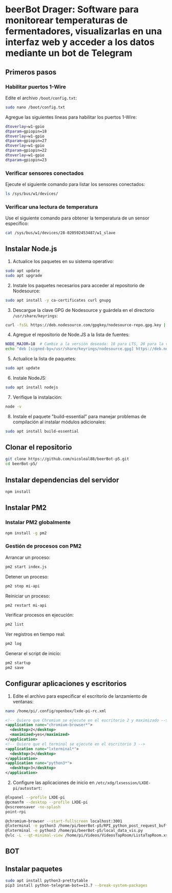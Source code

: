 # beerBot Drager: Software para monitorear temperaturas de fermentadores, visualizarlas en una interfaz web y acceder a los datos mediante un bot de Telegram

## Primeros pasos

### Habilitar puertos 1-Wire

Edite el archivo `/boot/config.txt`:

```bash
sudo nano /boot/config.txt
```

Agregue las siguientes líneas para habilitar los puertos 1-Wire:

```bash
dtoverlay=w1-gpio
dtparam=gpiopin=18
dtoverlay=w1-gpio
dtparam=gpiopin=27
dtoverlay=w1-gpio
dtparam=gpiopin=22
dtoverlay=w1-gpio
dtparam=gpiopin=23
```

### Verificar sensores conectados

Ejecute el siguiente comando para listar los sensores conectados:

```bash
ls /sys/bus/w1/devices/
```

### Verificar una lectura de temperatura

Use el siguiente comando para obtener la temperatura de un sensor específico:

```bash
cat /sys/bus/w1/devices/28-020592453487/w1_slave
```

## Instalar Node.js

1. Actualice los paquetes en su sistema operativo:

```bash
sudo apt update
sudo apt upgrade
```

2. Instale los paquetes necesarios para acceder al repositorio de Nodesource:

```bash
sudo apt install -y ca-certificates curl gnupg
```

3. Descargue la clave GPG de Nodesource y guárdela en el directorio `/usr/share/keyrings`:

```bash
curl -fsSL https://deb.nodesource.com/gpgkey/nodesource-repo.gpg.key | sudo gpg --dearmor -o /usr/share/keyrings/nodesource.gpg
```

4. Agregue el repositorio de Node.JS a la lista de fuentes:

```bash
NODE_MAJOR=18  # Cambie a la versión deseada: 18 para LTS, 20 para la versión actual
echo "deb [signed-by=/usr/share/keyrings/nodesource.gpg] https://deb.nodesource.com/node_20.x nodistro main" | sudo tee /etc/apt/sources.list.d/nodesource.list
```

5. Actualice la lista de paquetes:

```bash
sudo apt update
```

6. Instale NodeJS:

```bash
sudo apt install nodejs
```

7. Verifique la instalación:

```bash
node -v
```

8. Instale el paquete "build-essential" para manejar problemas de compilación al instalar módulos adicionales:

```bash
sudo apt install build-essential
```

## Clonar el repositorio

```bash
git clone https://github.com/nicoleal88/beerBot-p5.git
cd beerBot-p5/
```

## Instalar dependencias del servidor

```bash
npm install
```

## Instalar PM2

### Instalar PM2 globalmente

```bash
npm install -g pm2
```

### Gestión de procesos con PM2

Arrancar un proceso:

```bash
pm2 start index.js
```

Detener un proceso:

```bash
pm2 stop mi-api
```

Reiniciar un proceso:

```bash
pm2 restart mi-api
```

Verificar procesos en ejecución:

```bash
pm2 list
```

Ver registros en tiempo real:

```bash
pm2 log
```

Generar el script de inicio:

```bash
pm2 startup
pm2 save
```

## Configurar aplicaciones y escritorios

1. Edite el archivo para especificar el escritorio de lanzamiento de ventanas:

```bash
nano /home/pi/.config/openbox/lxde-pi-rc.xml
```

```xml
<!-- Quiero que Chromium se ejecute en el escritorio 2 y maximizado -->
<application name="chromium-browser*">
  <desktop>2</desktop>
  <maximized>yes</maximized>
</application>
<!-- Quiero que el terminal se ejecute en el escritorio 3 -->
<application name="lxterminal*">
  <desktop>3</desktop>
</application>
<application name="python3*">
  <desktop>3</desktop>
</application>
```

2. Configure las aplicaciones de inicio en `/etc/xdg/lxsession/LXDE-pi/autostart`:

```bash
@lxpanel --profile LXDE-pi
@pcmanfm --desktop --profile LXDE-pi
@xscreensaver -no-splash
point-rpi

@chromium-browser --start-fullscreen localhost:3001
@lxterminal -e python3 /home/pi/beerBot-p5/RPI_python_post_request_buffer.py
@lxterminal -e python3 /home/pi/beerBot-p5/local_data_vis.py
@vlc -L --qt-minimal-view /home/pi/Videos/VideosTapRoom/ListaTapRoom.xspf
```

## BOT

## Instalar paquetes

```bash
sudo apt install python3-prettytable
pip3 install python-telegram-bot==13.7 --break-system-packages
```
